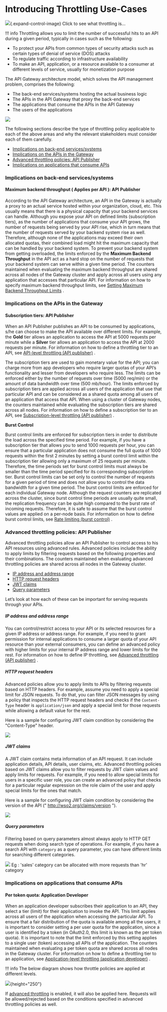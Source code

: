 # Introducing Throttling Use-Cases

![](images/icons/grey_arrow_down.png){.expand-control-image} Click to see what throttling is...

!!! info
Throttling allows you to limit the number of successful hits to an API during a given period, typically in cases such as the following:
-   To protect your APIs from common types of security attacks such as certain types of denial of service (DOS) attacks
-   To regulate traffic according to infrastructure availability
-   To make an API, application, or a resource available to a consumer at different levels of service, usually for monetization purpose


The API Gateway architecture model, which solves the API management problem, comprises the following:

-   The back-end services/systems hosting the actual business logic
-   The APIs in the API Gateway that proxy the back-end services
-   The applications that consume the APIs in the API Gateway
-   The users of the applications

![](/assets/attachments/103334946/103334951.png)

The following sections describe the type of throttling policy applicable to each of the above areas and why the relevant stakeholders must consider each of them carefully.

-   [Implications on back-end services/systems](#IntroducingThrottlingUse-Cases-Implicationsonback-endservices/systems)
-   [Implications on the APIs in the Gateway](#IntroducingThrottlingUse-Cases-ImplicationsontheAPIsintheGateway)
-   [Advanced throttling policies: API Publisher](#IntroducingThrottlingUse-Cases-Advancedthrottlingpolicies:APIPublisher)
-   [Implications on applications that consume APIs](#IntroducingThrottlingUse-Cases-ImplicationsonapplicationsthatconsumeAPIs)

### Implications on back-end services/systems

#### Maximum backend throughput ( **Applies per API** ): API Publisher

According to the API Gateway architecture, an API in the Gateway is actually a proxy to an actual service hosted within your organization, cloud, etc. This usually means that there is a physical capacity that your backend services can handle. Although you expose your API on defined limits (subscription tiers), as the number of applications that consume your API grows, the number of requests being served by your API rise, which in turn means that the number of requests served by your backend system rise as well. Therefore, although none of the applications may exceed their own allocated quotas, their combined load might hit the maximum capacity that can be handled by your backend system. To prevent your backend system from getting overloaded, the limits enforced by the **Maximum Backend Throughput** in the API act as a hard stop on the number of requests that your backend system can serve within a given time period. The counters maintained when evaluating the maximum backend throughput are shared across all nodes of the Gateway cluster and apply across all users using any application that accesses that particular API. For information on how to specify maximum backend throughput limits, see [Setting Maximum Backend Throughput Limits](_Setting_Maximum_Backend_Throughput_Limits_) .

### Implications on the APIs in the Gateway

#### Subscription tiers: API Publisher

When an API Publisher publishes an API to be consumed by applications, s/he can choose to make the API available over different limits. For example, the **Gold** tier allows an application to access the API at 5000 requests per minute while a **Silver** tier allows an application to access the API at 2000 requests per minute. For information on how to define a throttling tier to an API, see [API-level throttling (API publisher)](Setting-Throttling-Limits_103334955.html#SettingThrottlingLimits-APILevelThrottling) .

The subscription tiers are used to gain monetary value for the API; you can charge more from app developers who require larger quotas of your API’s functionality and lesser from developers who require less. The limits can be enforced either by the number of requests over time (5000 req/min) or the amount of data bandwidth over time (500 mb/hour). The limits enforced by subscription tiers are applied across all users of the application that use that particular API and can be considered as a shared quota among all users of an application that access that API. When using a cluster of Gateway nodes, the counters maintained while evaluating the subscription tiers are shared across all nodes. For information on how to define a subscription tier to an API, see [Subscription-level throttling (API publisher)](Setting-Throttling-Limits_103334955.html#SettingThrottlingLimits-Subscription-levelthrottling(APIpublisher)) .

**Burst Control**

Burst control limits are enforced for subscription tiers in order to distribute the load across the specified time period. For example, if you have a subscription tier that allows you to send 1000 requests per hour, you can ensure that a particular application does not consume the full quota of 1000 requests within the first 2 minutes by setting a burst control limit within the subscription tier allowing only a maximum of 25 requests per minute. Therefore, the time periods set for burst control limits must always be smaller than the time period specified for its corresponding subscription tier. Burst control limits can be set only to control the number of requests for a given period of time and does not allow you to control the data bandwidth for a given time period. The burst control limits are enforced for each individual Gateway node. Although the request counters are replicated across the cluster, since burst control time periods are usually quite small, the replication frequency can be quite high compared to the burst rate of incoming requests. Therefore, it is safe to assume that the burst control values are applied on a per-node basis. For information on how to define burst control limits, see [Rate limiting (burst control)](Setting-Throttling-Limits_103334955.html#SettingThrottlingLimits-Ratelimiting(burstcontrol)) .

### Advanced throttling policies: API Publisher

Advanced throttling policies allow an API Publisher to control access to his API resources using advanced rules. Advanced policies include the ability to apply limits by filtering requests based on the following properties and their combinations. The counters maintained when evaluating advanced throttling policies are shared across all nodes in the Gateway cluster.

-   [IP address and address range](#IntroducingThrottlingUse-Cases-IPaddressandaddressrange)
-   [HTTP request headers](#IntroducingThrottlingUse-Cases-HTTPrequestheaders)
-   [JWT claims](#IntroducingThrottlingUse-Cases-JWTclaims)
-   [Query parameters](#IntroducingThrottlingUse-Cases-Queryparameters)

Let’s look at how each of these can be important for serving requests through your APIs.

##### IP address and address range

You can control/restrict access to your API or its selected resources for a given IP address or address range. For example, if you need to grant permission for internal applications to consume a larger quota of your API resource than your external consumers, you can define an advanced policy with higher limits for your internal IP address range and lower limits for the rest. For information on how to define IP throttling, see [Advanced throttling (API publisher)](https://docs.wso2.com/display/AM2xx/Adding+New+Throttling+Policies#AddingNewThrottlingPolicies-Addinganewadvancedthrottlingpolicy) .

##### HTTP request headers

Advanced policies allow you to apply limits to APIs by filtering requests based on HTTP headers. For example, assume you need to apply a special limit for JSON requests. To do that, you can filter JSON messages by using a policy that inspects the HTTP request headers and checks if the `Content-Type` header is `application/json` and apply a special limit for those requests while allowing a default value for the rest.

Here is a sample for configuring JWT claim condition by considering the "Content-Type" header.

![](/assets/attachments/103334946/103334947.png)
##### JWT claims

A JWT claim contains meta information of an API request. It can include application details, API details, user claims, etc. Advanced throttling policies based on JWT claims allow you to filter requests by JWT claim values and apply limits for requests. For example, if you need to allow special limits for users in a specific user role, you can create an advanced policy that checks for a particular regular expression on the role claim of the user and apply special limits for the ones that match.

Here is a sample for configuring JWT claim condition by considering the version of the API (" <http://wso2.org/claims/version> ").

![](/assets/attachments/103334946/103334948.png)
##### Query parameters

Filtering based on query parameters almost always apply to HTTP GET requests when doing search type of operations. For example, if you have a search API with `category` as a query parameter, you can have different limits for searching different categories.

![](/assets/attachments/103334946/103334949.png)
Eg : 'sales' category can be allocated with more requests than 'hr' category

### Implications on applications that consume APIs

#### Per token quota: Application Developer

When an application developer subscribes their application to an API, they select a tier (limit) for their application to invoke the API. This limit applies across all users of the application when accessing the particular API. To ensure that a fair distribution of the quota is available among all the users, it is important to consider setting a per user quota for the application, since a user is identified by a token (in OAuth2.0, this limit is known as the per token quota). It is important to note that the limit enforced by this setting applies to a single user (token) accessing all APIs of the application. The counters maintained when evaluating a per token quota are shared across all nodes in the Gateway cluster. For information on how to define a throttling tier to an application, see [Application-level throttling (application developer)](Setting-Throttling-Limits_103334955.html#SettingThrottlingLimits-Application-levelthrottling(applicationdeveloper)) .

!!! info
The below diagram shows how throttle policies are applied at different levels.

![](/assets/attachments/103334946/103334950.png){height="250"}

If [advanced throttling](https://docs.wso2.com/display/AM2xx/Introducing+Throttling+Use-Cases#IntroducingThrottlingUse-Cases-Advancedthrottlingpolicies:APIPublisher) is enabled, it will also be applied here. Requests will be allowed/rejected based on the conditions specified in advanced throttling policies as well.


